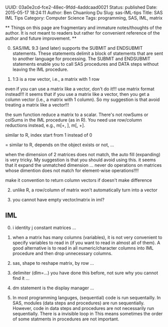 UUID: 03a0e2cd-fce2-48ec-9fdd-4addcaad0021
Status: published
Date: 2015-05-17 18:24:11
Author: Ben Chuanlong Du
Slug: sas-IML-tips
Title: SAS IML Tips
Category: Computer Science
Tags: programming, SAS, IML, matrix

**
Things on this page are
fragmentary and immature notes/thoughts of the author.
It is not meant to readers
but rather for convenient reference of the author and future improvement.
**



0. SAS/IML 9.3 (and later) supports the SUBMIT and ENDSUBMIT statements. 
These statements delimit a block of statements that are sent to another language for processing.
The SUBMIT and ENDSUBMIT statements enable you
to call SAS procedures and DATA steps without leaving the IML procedure.

1. 1:3 is a row vector, i.e., a matrix with 1 row


even if you can use a matrix like a vector, don't do it!!! use matrix format instead!!!
it seems that if you use a matrix like a vector, then you get a column vector (i.e., a matrix with 1 column).
So my suggestion is that avoid treating a matrix like a vector!!!
 

the sum function reduce a matrix to a scalar. There's not rowSums or colSums in the IML procedure (as in R).
You need use row/column reductions instead, e.g., m[+, ], m[, +].

similar to R, index start from 1 instead of 0


= similar to R, depends on the object exists or not, ...

when the dimension of 2 matrices does not match, 
the auto fill (expanding) is very tricky. My suggestion is that you should avoid using this. 
it seems that it expand the unmatched dimension ...
never do operations on matrices whose dimention does not match for element-wise operations!!!!

make it convention to return column vectors if doesn't make difference



2. unlike R, a row/column of matrix won't automatically turn into a vector

3. you cannot have empty vector/matrix in iml?




## IML

0. i identity j constant matrices ...

4. when a matrix has many columns (variables), 
it is not very convenient to specify variables to read in (if you want to read in almost all of them). 
A good alternative is to read in all numeric/character columns into IML procedure and then drop unnecessary columns.

7. sas, shape to reshape matrix, by row ...

1. delimiter (dlm=...) you have done this before, not sure why you cannot find it ...

1. dm statement is the display manager ...


2. In most programming languges, 
(sequential) code is run sequentailly. 
In SAS, 
modules (data steps and procedures) are run sequentially. 
However, code in data steps and procedures are not necessarily run sequentially.
There is a invisible loop in 
This means sometimes the order of some statments in procedures are not important. 
